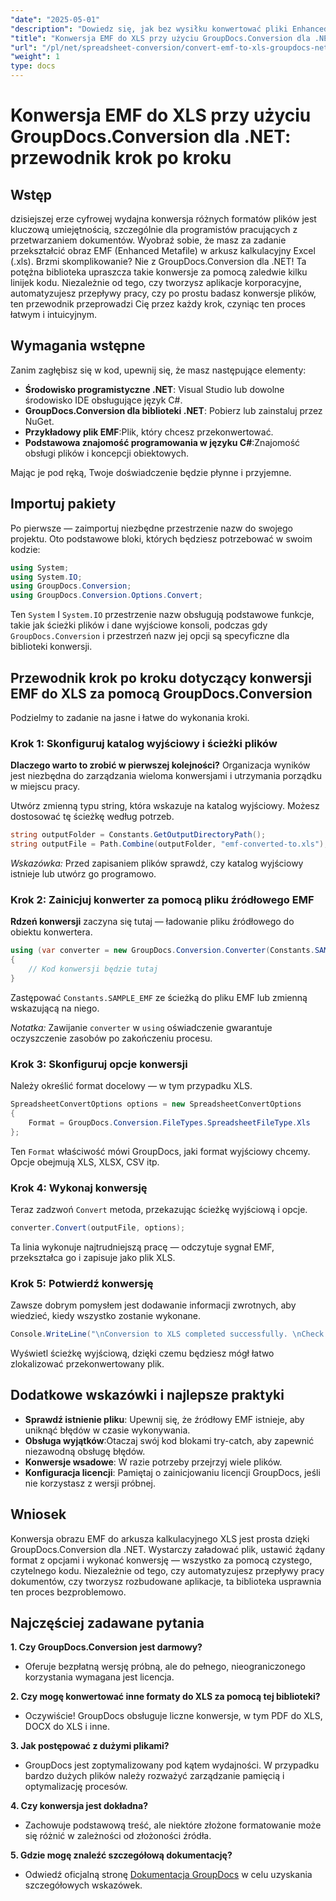 ```yaml
---
"date": "2025-05-01"
"description": "Dowiedz się, jak bez wysiłku konwertować pliki Enhanced Metafile (EMF) do formatu Excel (.xls) przy użyciu GroupDocs.Conversion dla .NET. Skorzystaj z tego kompleksowego przewodnika z przykładami kodu i najlepszymi praktykami."
"title": "Konwersja EMF do XLS przy użyciu GroupDocs.Conversion dla .NET&#58; Przewodnik krok po kroku"
"url": "/pl/net/spreadsheet-conversion/convert-emf-to-xls-groupdocs-net-guide/"
"weight": 1
type: docs
---
```

# Konwersja EMF do XLS przy użyciu GroupDocs.Conversion dla .NET: przewodnik krok po kroku

## Wstęp

dzisiejszej erze cyfrowej wydajna konwersja różnych formatów plików jest kluczową umiejętnością, szczególnie dla programistów pracujących z przetwarzaniem dokumentów. Wyobraź sobie, że masz za zadanie przekształcić obraz EMF (Enhanced Metafile) w arkusz kalkulacyjny Excel (.xls). Brzmi skomplikowanie? Nie z GroupDocs.Conversion dla .NET! Ta potężna biblioteka upraszcza takie konwersje za pomocą zaledwie kilku linijek kodu. Niezależnie od tego, czy tworzysz aplikacje korporacyjne, automatyzujesz przepływy pracy, czy po prostu badasz konwersje plików, ten przewodnik przeprowadzi Cię przez każdy krok, czyniąc ten proces łatwym i intuicyjnym.

## Wymagania wstępne

Zanim zagłębisz się w kod, upewnij się, że masz następujące elementy:

- **Środowisko programistyczne .NET**: Visual Studio lub dowolne środowisko IDE obsługujące język C#.
- **GroupDocs.Conversion dla biblioteki .NET**: Pobierz lub zainstaluj przez NuGet.
- **Przykładowy plik EMF**:Plik, który chcesz przekonwertować.
- **Podstawowa znajomość programowania w języku C#**:Znajomość obsługi plików i koncepcji obiektowych.

Mając je pod ręką, Twoje doświadczenie będzie płynne i przyjemne.

## Importuj pakiety

Po pierwsze — zaimportuj niezbędne przestrzenie nazw do swojego projektu. Oto podstawowe bloki, których będziesz potrzebować w swoim kodzie:

```csharp
using System;
using System.IO;
using GroupDocs.Conversion;
using GroupDocs.Conversion.Options.Convert;
```

Ten `System` I `System.IO` przestrzenie nazw obsługują podstawowe funkcje, takie jak ścieżki plików i dane wyjściowe konsoli, podczas gdy `GroupDocs.Conversion` i przestrzeń nazw jej opcji są specyficzne dla biblioteki konwersji.


## Przewodnik krok po kroku dotyczący konwersji EMF do XLS za pomocą GroupDocs.Conversion

Podzielmy to zadanie na jasne i łatwe do wykonania kroki.

### Krok 1: Skonfiguruj katalog wyjściowy i ścieżki plików

**Dlaczego warto to zrobić w pierwszej kolejności?** Organizacja wyników jest niezbędna do zarządzania wieloma konwersjami i utrzymania porządku w miejscu pracy.

Utwórz zmienną typu string, która wskazuje na katalog wyjściowy. Możesz dostosować tę ścieżkę według potrzeb.

```csharp
string outputFolder = Constants.GetOutputDirectoryPath();
string outputFile = Path.Combine(outputFolder, "emf-converted-to.xls");
```

*Wskazówka:* Przed zapisaniem plików sprawdź, czy katalog wyjściowy istnieje lub utwórz go programowo.


### Krok 2: Zainicjuj konwerter za pomocą pliku źródłowego EMF

**Rdzeń konwersji** zaczyna się tutaj — ładowanie pliku źródłowego do obiektu konwertera.

```csharp
using (var converter = new GroupDocs.Conversion.Converter(Constants.SAMPLE_EMF))
{
    // Kod konwersji będzie tutaj
}
```

Zastępować `Constants.SAMPLE_EMF` ze ścieżką do pliku EMF lub zmienną wskazującą na niego.

*Notatka:* Zawijanie `converter` w `using` oświadczenie gwarantuje oczyszczenie zasobów po zakończeniu procesu.


### Krok 3: Skonfiguruj opcje konwersji

Należy określić format docelowy — w tym przypadku XLS.

```csharp
SpreadsheetConvertOptions options = new SpreadsheetConvertOptions
{
    Format = GroupDocs.Conversion.FileTypes.SpreadsheetFileType.Xls
};
```

Ten `Format` właściwość mówi GroupDocs, jaki format wyjściowy chcemy. Opcje obejmują XLS, XLSX, CSV itp.


### Krok 4: Wykonaj konwersję

Teraz zadzwoń `Convert` metoda, przekazując ścieżkę wyjściową i opcje.

```csharp
converter.Convert(outputFile, options);
```

Ta linia wykonuje najtrudniejszą pracę — odczytuje sygnał EMF, przekształca go i zapisuje jako plik XLS.


### Krok 5: Potwierdź konwersję

Zawsze dobrym pomysłem jest dodawanie informacji zwrotnych, aby wiedzieć, kiedy wszystko zostanie wykonane.

```csharp
Console.WriteLine("\nConversion to XLS completed successfully. \nCheck output in {0}", outputFolder);
```

Wyświetl ścieżkę wyjściową, dzięki czemu będziesz mógł łatwo zlokalizować przekonwertowany plik.


## Dodatkowe wskazówki i najlepsze praktyki

- **Sprawdź istnienie pliku**: Upewnij się, że źródłowy EMF istnieje, aby uniknąć błędów w czasie wykonywania.
- **Obsługa wyjątków**:Otaczaj swój kod blokami try-catch, aby zapewnić niezawodną obsługę błędów.
- **Konwersje wsadowe**: W razie potrzeby przejrzyj wiele plików.
- **Konfiguracja licencji**: Pamiętaj o zainicjowaniu licencji GroupDocs, jeśli nie korzystasz z wersji próbnej.


## Wniosek

Konwersja obrazu EMF do arkusza kalkulacyjnego XLS jest prosta dzięki GroupDocs.Conversion dla .NET. Wystarczy załadować plik, ustawić żądany format z opcjami i wykonać konwersję — wszystko za pomocą czystego, czytelnego kodu. Niezależnie od tego, czy automatyzujesz przepływy pracy dokumentów, czy tworzysz rozbudowane aplikacje, ta biblioteka usprawnia ten proces bezproblemowo.


## Najczęściej zadawane pytania

**1. Czy GroupDocs.Conversion jest darmowy?**  

- Oferuje bezpłatną wersję próbną, ale do pełnego, nieograniczonego korzystania wymagana jest licencja.

**2. Czy mogę konwertować inne formaty do XLS za pomocą tej biblioteki?**  

- Oczywiście! GroupDocs obsługuje liczne konwersje, w tym PDF do XLS, DOCX do XLS i inne.

**3. Jak postępować z dużymi plikami?**  

- GroupDocs jest zoptymalizowany pod kątem wydajności. W przypadku bardzo dużych plików należy rozważyć zarządzanie pamięcią i optymalizację procesów.

**4. Czy konwersja jest dokładna?**  

- Zachowuje podstawową treść, ale niektóre złożone formatowanie może się różnić w zależności od złożoności źródła.

**5. Gdzie mogę znaleźć szczegółową dokumentację?**  

- Odwiedź oficjalną stronę [Dokumentacja GroupDocs](https://docs.groupdocs.com/conversion/net/) w celu uzyskania szczegółowych wskazówek.